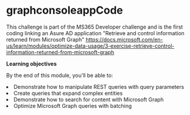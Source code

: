 # graphconsoleappCode

This challenge is part of the MS365 Developer challenge and is the first coding linking an Asure AD application "Retrieve and control information returned from Microsoft Graph"
https://docs.microsoft.com/en-us/learn/modules/optimize-data-usage/3-exercise-retrieve-control-information-returned-from-microsoft-graph

<B>Learning objectives</B>
<p>By the end of this module, you'll be able to:</p>

<li>Demonstrate how to manipulate REST queries with query parameters</i>
<li>Create queries that expand complex entities</i>
<li>Demonstrate how to search for content with Microsoft Graph</i>
<li>Optimize Microsoft Graph queries with batching</i>
